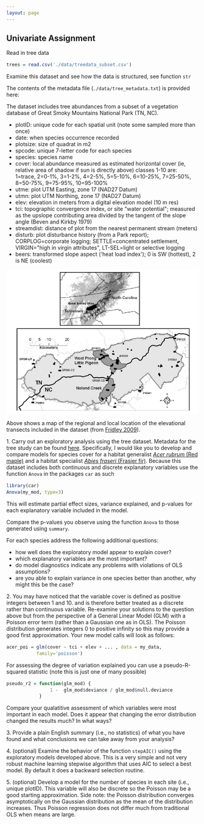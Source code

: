```yaml
---
layout: page
---
```


## Univariate Assignment

Read in tree data

```r
trees = read.csv('./data/treedata_subset.csv')
```

Examine this dataset and see how the data is structured, see function `str` 

The contents of the metadata file (`./data/tree_metadata.txt`) is provided here:


The dataset includes tree abundances from a subset of a vegetation database of Great Smoky Mountains National Park (TN, NC).

* plotID: unique code for each spatial unit (note some sampled more than once)
* date: when species occurrence recorded
* plotsize: size of quadrat in m2
* spcode: unique 7-letter code for each species
* species: species name
* cover: local abundance measured as estimated horizontal cover (ie, relative area of shadow if sun is directly above) classes 1-10 are: 1=trace, 2=0-1%, 3=1-2%, 4=2-5%, 5=5-10%, 6=10-25%, 7=25-50%, 8=50-75%, 9=75-95%, 10=95-100%
* utme: plot UTM Easting, zone 17 (NAD27 Datum)
* utmn: plot UTM Northing, zone 17 (NAD27 Datum)
* elev: elevation in meters from a digital elevation model (10 m res)
* tci: topographic convergence index, or site "water potential"; measured as the upslope contributing area divided by the tangent of the slope angle (Beven and Kirkby 1979)
* streamdist: distance of plot from the nearest permanent stream (meters)
* disturb: plot disturbance history (from a Park report); CORPLOG=corporate logging; SETTLE=concentrated settlement, VIRGIN="high in virgin attributes", LT-SEL=light or selective logging
* beers: transformed slope aspect ('heat load index'); 0 is SW (hottest), 2 is NE (coolest)

![](smokies_transects.png) 

Above shows a map of the regional and local location of the elevational transects included in the dataset (from [Fridley 2009](http://plantecology.syr.edu/fridley/Fridley2009_jamc.pdf)).


1\. Carry out an exploratory analysis using the tree dataset. Metadata for the
tree study can be found [here](../data/tree_metadata.txt). Specifically, I would
like you to develop and compare models for species cover for a habitat
generalist [*Acer rubrum* (Red
maple)](http://www.durhamtownship.com/blog-archives/pix/November1407.jpg) and a
habitat specialist [*Abies fraseri* (Frasier
fir)](https://upload.wikimedia.org/wikipedia/commons/d/d0/Abies_fraseri_Mitchell.jpg).
Because this dataset includes both continuous and discrete explanatory variables
use the function `Anova` in the packages `car` as such

```r
library(car)
Anova(my_mod, type=3)
```

This will estimate partial effect sizes, variance explained, and p-values for 
each explanatory variable included in the model. 

Compare the p-values you observe using the function `Anova` to those generated
using `summary`. 

For each species address the following additional questions:

* how well does the exploratory model appear to explain cover?
* which explanatory variables are the most important?
* do model diagnostics indicate any problems with violations of OLS assumptions?
* are you able to explain variance in one species better than another, 
  why might this be the case?

2\. You may have noticed that the variable cover is defined as 
positive integers between 1 and 10. and is therefore better treated
as a discrete rather than continuous variable. 
Re-examine your solutions to the question above but from the
perspective of a General Linear Model (GLM) with a Poisson error term
(rather than a Gaussian one as in OLS). 
The Poisson distribution generates integers 0 to positive infinity so this may provide a good first approximation. 
Your new model calls will look as follows:

```r
acer_poi = glm(cover ~ tci + elev + ... , data = my_data, 
           family='poisson')
```

For assessing the degree of variation explained you can use a 
pseudo-R-squared statistic (note this is just one of many possible)

```r
pseudo_r2 = function(glm_mod) {
                1 -  glm_mod$deviance / glm_mod$null.deviance
            }
```

Compare your qualatitive assessment of which variables were most important in each model. 
Does it appear that changing the error distribution changed the results much? In what ways? 

3\. Provide a plain English summary (i.e., no statistics) of what you have
found and what conclusions we can take away from your analysis?

4\. (optional) Examine the behavior of the function `stepAIC()` using the 
exploratory models developed above. This is a very simple and not very
robust machine learning stepwise algorithm that uses AIC to select a 
best model. By default it does a backward selection routine. 

5\. (optional) Develop a model for the number of species in each site 
(i.e., unique plotID). This variable will also be discrete so the Poisson
may be a good starting approximation. Side note: the Poisson
distribution converges asymptotically on the Gaussian distribution as the 
mean of the distribution increases. Thus Poisson regression does not differ
much from traditional OLS when means are large. 

